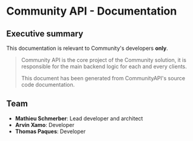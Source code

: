 # Community API - Documentation

## Executive summary

This documentation is relevant to Community's developers **only**.

> Community API is the core project of the Community solution, it is responsible for the main backend logic for each and every clients.
>
> This document has been generated from CommunityAPI's source code documentation.

## Team

- **Mathieu Schmerber**: Lead developer and architect
- **Arvin Xamo**: Developer
- **Thomas Paques**: Developer